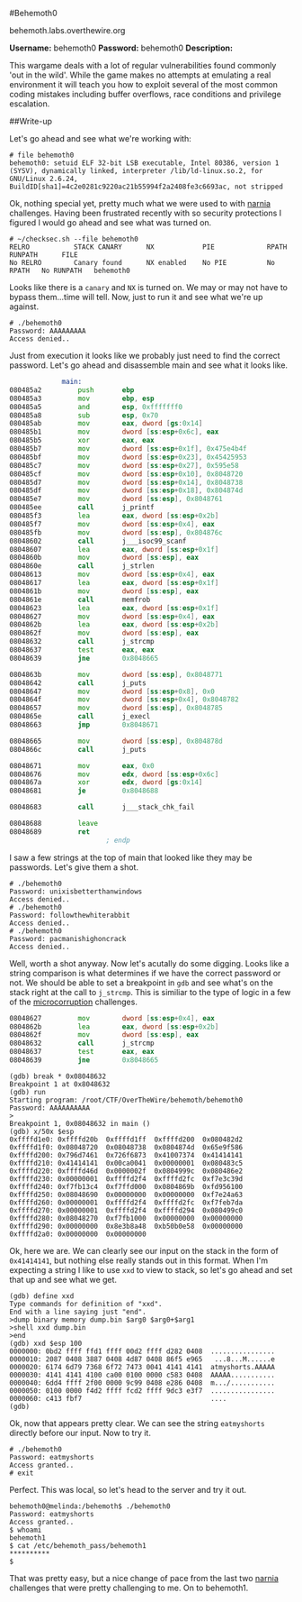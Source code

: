 #Behemoth0

behemoth.labs.overthewire.org

**Username:** behemoth0
**Password:** behemoth0
**Description:**  

This wargame deals with a lot of regular vulnerabilities found commonly 'out in the wild'. While the game makes no attempts at emulating a real environment it will teach you how to exploit several of the most common coding mistakes including buffer overflows, race conditions and privilege escalation. 

##Write-up

Let's go ahead and see what we're working with:

```
# file behemoth0 
behemoth0: setuid ELF 32-bit LSB executable, Intel 80386, version 1 (SYSV), dynamically linked, interpreter /lib/ld-linux.so.2, for GNU/Linux 2.6.24, BuildID[sha1]=4c2e0281c9220ac21b55994f2a2408fe3c6693ac, not stripped
```

Ok, nothing special yet, pretty much what we were used to with [narnia](https://github.com/Alpackers/CTF-Writeups/tree/master/Misc/OverTheWire/Narnia) challenges.  Having been frustrated recently with so security protections I figured I would go ahead and see what was turned on.

```
# ~/checksec.sh --file behemoth0 
RELRO           STACK CANARY      NX            PIE             RPATH      RUNPATH      FILE
No RELRO        Canary found      NX enabled    No PIE          No RPATH   No RUNPATH   behemoth0
```

Looks like there is a ```canary``` and ```NX``` is turned on.  We may or may not have to bypass them...time will tell.  Now, just to run it and see what we're up against.

```
# ./behemoth0 
Password: AAAAAAAAA
Access denied..
```

Just from execution it looks like we probably just need to find the correct password.  Let's go ahead and disassemble main and see what it looks like.

```asm
             main:
080485a2         push       ebp                                                 ; XREF=_start+23
080485a3         mov        ebp, esp
080485a5         and        esp, 0xfffffff0
080485a8         sub        esp, 0x70
080485ab         mov        eax, dword [gs:0x14]
080485b1         mov        dword [ss:esp+0x6c], eax
080485b5         xor        eax, eax
080485b7         mov        dword [ss:esp+0x1f], 0x475e4b4f
080485bf         mov        dword [ss:esp+0x23], 0x45425953
080485c7         mov        dword [ss:esp+0x27], 0x595e58
080485cf         mov        dword [ss:esp+0x10], 0x8048720                      ; "unixisbetterthanwindows"
080485d7         mov        dword [ss:esp+0x14], 0x8048738                      ; "followthewhiterabbit"
080485df         mov        dword [ss:esp+0x18], 0x804874d                      ; "pacmanishighoncrack"
080485e7         mov        dword [ss:esp], 0x8048761                           ; "Password: ", argument "format" for method j_printf
080485ee         call       j_printf
080485f3         lea        eax, dword [ss:esp+0x2b]
080485f7         mov        dword [ss:esp+0x4], eax
080485fb         mov        dword [ss:esp], 0x804876c
08048602         call       j___isoc99_scanf
08048607         lea        eax, dword [ss:esp+0x1f]
0804860b         mov        dword [ss:esp], eax                                 ; argument "s" for method j_strlen
0804860e         call       j_strlen
08048613         mov        dword [ss:esp+0x4], eax                             ; argument #2 for method memfrob
08048617         lea        eax, dword [ss:esp+0x1f]
0804861b         mov        dword [ss:esp], eax                                 ; argument #1 for method memfrob
0804861e         call       memfrob
08048623         lea        eax, dword [ss:esp+0x1f]
08048627         mov        dword [ss:esp+0x4], eax                             ; argument "s2" for method j_strcmp
0804862b         lea        eax, dword [ss:esp+0x2b]
0804862f         mov        dword [ss:esp], eax                                 ; argument "s1" for method j_strcmp
08048632         call       j_strcmp
08048637         test       eax, eax
08048639         jne        0x8048665

0804863b         mov        dword [ss:esp], 0x8048771                           ; "Access granted..", argument "s" for method j_puts
08048642         call       j_puts
08048647         mov        dword [ss:esp+0x8], 0x0
0804864f         mov        dword [ss:esp+0x4], 0x8048782                       ; argument "arg0" for method j_execl
08048657         mov        dword [ss:esp], 0x8048785                           ; argument "path" for method j_execl
0804865e         call       j_execl
08048663         jmp        0x8048671

08048665         mov        dword [ss:esp], 0x804878d                           ; "Access denied..", argument "s" for method j_puts, XREF=main+151
0804866c         call       j_puts

08048671         mov        eax, 0x0                                            ; XREF=main+193
08048676         mov        edx, dword [ss:esp+0x6c]
0804867a         xor        edx, dword [gs:0x14]
08048681         je         0x8048688

08048683         call       j___stack_chk_fail

08048688         leave                                                          ; XREF=main+223
08048689         ret        
                        ; endp
```

I saw a few strings at the top of main that looked like they may be passwords.  Let's give them a shot.

```
# ./behemoth0 
Password: unixisbetterthanwindows
Access denied..
# ./behemoth0 
Password: followthewhiterabbit
Access denied..
# ./behemoth0 
Password: pacmanishighoncrack
Access denied..
```

Well, worth a shot anyway.  Now let's acutally do some digging.  Looks like a string comparison is what determines if we have the correct password or not.  We should be able to set a breakpoint in ```gdb``` and see what's on the stack right at the call to ```j_strcmp```.  This is similiar to the type of logic in a few of the [microcorruption](https://microcorruption.com/login) challenges.

```asm
08048627         mov        dword [ss:esp+0x4], eax                             ; argument "s2" for method j_strcmp
0804862b         lea        eax, dword [ss:esp+0x2b]
0804862f         mov        dword [ss:esp], eax                                 ; argument "s1" for method j_strcmp
08048632         call       j_strcmp
08048637         test       eax, eax
08048639         jne        0x8048665
```

```
(gdb) break * 0x08048632
Breakpoint 1 at 0x8048632
(gdb) run
Starting program: /root/CTF/OverTheWire/behemoth/behemoth0 
Password: AAAAAAAAAA
>
Breakpoint 1, 0x08048632 in main ()
(gdb) x/50x $esp
0xffffd1e0:	0xffffd20b	0xffffd1ff	0xffffd200	0x080482d2
0xffffd1f0:	0x08048720	0x08048738	0x0804874d	0x65e9f586
0xffffd200:	0x796d7461	0x726f6873	0x41007374	0x41414141
0xffffd210:	0x41414141	0x00ca0041	0x00000001	0x080483c5
0xffffd220:	0xffffd46d	0x0000002f	0x0804999c	0x080486e2
0xffffd230:	0x00000001	0xffffd2f4	0xffffd2fc	0xf7e3c39d
0xffffd240:	0xf7fb13c4	0xf7ffd000	0x0804869b	0xfd956100
0xffffd250:	0x08048690	0x00000000	0x00000000	0xf7e24a63
0xffffd260:	0x00000001	0xffffd2f4	0xffffd2fc	0xf7feb7da
0xffffd270:	0x00000001	0xffffd2f4	0xffffd294	0x080499c0
0xffffd280:	0x08048270	0xf7fb1000	0x00000000	0x00000000
0xffffd290:	0x00000000	0x8e3b8a48	0xb50b0e58	0x00000000
0xffffd2a0:	0x00000000	0x00000000
```

Ok, here we are.  We can clearly see our input on the stack in the form of ```0x41414141```, but nothing else really stands out in this format.  When I'm expecting a string I like to use ```xxd``` to view to stack, so let's go ahead and set that up and see what we get.

```
(gdb) define xxd
Type commands for definition of "xxd".
End with a line saying just "end".
>dump binary memory dump.bin $arg0 $arg0+$arg1
>shell xxd dump.bin
>end
(gdb) xxd $esp 100
0000000: 0bd2 ffff ffd1 ffff 00d2 ffff d282 0408  ................
0000010: 2087 0408 3887 0408 4d87 0408 86f5 e965   ...8...M......e
0000020: 6174 6d79 7368 6f72 7473 0041 4141 4141  atmyshorts.AAAAA
0000030: 4141 4141 4100 ca00 0100 0000 c583 0408  AAAAA...........
0000040: 6dd4 ffff 2f00 0000 9c99 0408 e286 0408  m.../...........
0000050: 0100 0000 f4d2 ffff fcd2 ffff 9dc3 e3f7  ................
0000060: c413 fbf7                                ....
(gdb) 
```

Ok, now that appears pretty clear.  We can see the string ```eatmyshorts``` directly before our input.  Now to try it.

```
# ./behemoth0 
Password: eatmyshorts
Access granted..
# exit
```

Perfect.  This was local, so let's head to the server and try it out.

```
behemoth0@melinda:/behemoth$ ./behemoth0 
Password: eatmyshorts
Access granted..
$ whoami
behemoth1
$ cat /etc/behemoth_pass/behemoth1
**********
$ 
```

That was pretty easy, but a nice change of pace from the last two [narnia](https://github.com/Alpackers/CTF-Writeups/tree/master/Misc/OverTheWire/Narnia) challenges that were pretty challenging to me.  On to behemoth1.

